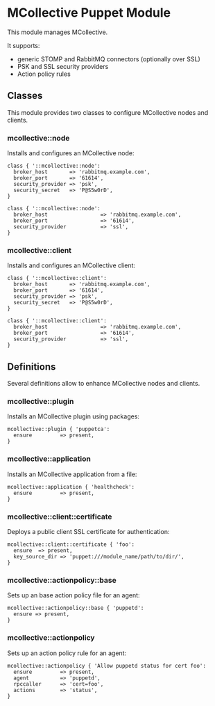 # MCollective Puppet Module

This module manages MCollective.

It supports:
* generic STOMP and RabbitMQ connectors (optionally over SSL)
* PSK and SSL security providers
* Action policy rules

## Classes

This module provides two classes to configure MCollective nodes and clients.

### mcollective::node

Installs and configures an MCollective node:

    class { '::mcollective::node':
      broker_host       => 'rabbitmq.example.com',
      broker_port       => '61614',
      security_provider => 'psk',
      security_secret   => 'P@S5w0rD',
    }

    class { '::mcollective::node':
      broker_host                 => 'rabbitmq.example.com',
      broker_port                 => '61614',
      security_provider           => 'ssl',
    }

### mcollective::client

Installs and configures an MCollective client:

    class { '::mcollective::client':
      broker_host       => 'rabbitmq.example.com',
      broker_port       => '61614',
      security_provider => 'psk',
      security_secret   => 'P@S5w0rD',
    }
 
    class { '::mcollective::client':
      broker_host                 => 'rabbitmq.example.com',
      broker_port                 => '61614',
      security_provider           => 'ssl',
    }

## Definitions

Several definitions allow to enhance MCollective nodes and clients.

### mcollective::plugin

Installs an MCollective plugin using packages:

    mcollective::plugin { 'puppetca':
      ensure         => present,
    }

### mcollective::application

Installs an MCollective application from a file:

    mcollective::application { 'healthcheck':
      ensure         => present,
    }

### mcollective::client::certificate

Deploys a public client SSL certificate for authentication:

    mcollective::client::certificate { 'foo':
      ensure  => present,
      key_source_dir => 'puppet:///module_name/path/to/dir/',
    }

### mcollective::actionpolicy::base

Sets up an base action policy file for an agent:

    mcollective::actionpolicy::base { 'puppetd':
      ensure => present,
    }

### mcollective::actionpolicy

Sets up an action policy rule for an agent:

    mcollective::actionpolicy { 'Allow puppetd status for cert foo':
      ensure         => present,
      agent          => 'puppetd',
      rpccaller      => 'cert=foo',
      actions        => 'status',
    }





